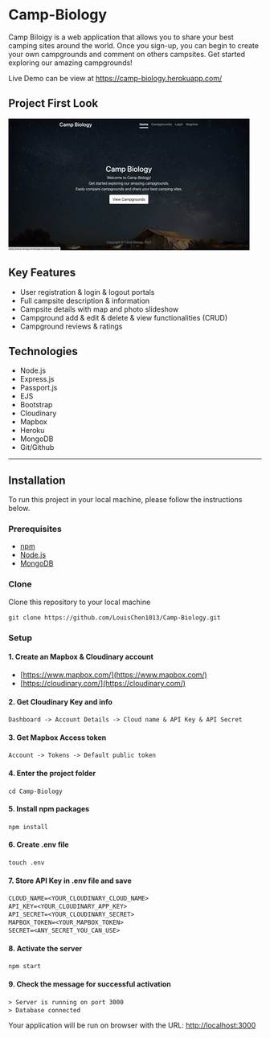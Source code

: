 # Camp-Biology

Camp Biloigy is a web application that allows you to share your best camping sites around the world. Once you sign-up, you can begin to create your own campgrounds and comment on others campsites. Get started exploring our amazing campgrounds!

Live Demo can be view at <https://camp-biology.herokuapp.com/>

## Project First Look

![camp gif](camp.gif)

## Key Features

- User registration & login & logout portals
- Full campsite description & information
- Campsite details with map and photo slideshow
- Campground add & edit & delete & view functionalities (CRUD)
- Campground reviews & ratings

## Technologies

- Node.js
- Express.js
- Passport.js
- EJS
- Bootstrap
- Cloudinary
- Mapbox
- Heroku
- MongoDB
- Git/Github

---

## Installation

To run this project in your local machine, please follow the instructions below.

### Prerequisites

- [npm](https://docs.npmjs.com/)
- [Node.js](https://nodejs.org/en/)
- [MongoDB](https://docs.mongodb.com/manual/installation/)

### Clone

Clone this repository to your local machine

```{ .git }
git clone https://github.com/LouisChen1013/Camp-Biology.git
```

### Setup

#### 1. Create an Mapbox & Cloudinary account

- [https://www.mapbox.com/](https://www.mapbox.com/)
- [https://cloudinary.com/](https://cloudinary.com/)

#### 2. Get Cloudinary Key and info

```(console)
Dashboard -> Account Details -> Cloud name & API Key & API Secret
```

#### 3. Get Mapbox Access token

```(console)
Account -> Tokens -> Default public token
```

#### 4. Enter the project folder

```{console}
cd Camp-Biology
```

#### 5. Install npm packages

```{console}
npm install
```

#### 6. Create .env file

```{console}
touch .env
```

#### 7. Store API Key in .env file and save

```{.env}
CLOUD_NAME=<YOUR_CLOUDINARY_CLOUD_NAME>
API_KEY=<YOUR_CLOUDINARY_APP_KEY>
API_SECRET=<YOUR_CLOUDINARY_SECRET>
MAPBOX_TOKEN=<YOUR_MAPBOX_TOKEN>
SECRET=<ANY_SECRET_YOU_CAN_USE>
```

#### 8. Activate the server

```{console}
npm start
```

#### 9. Check the message for successful activation

```{console}
> Server is running on port 3000
> Database connected
```

Your application will be run on browser with the URL: <http://localhost:3000>
